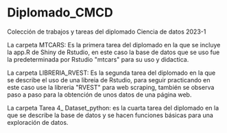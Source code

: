 # Diplomado_CMCD
Colección de trabajos y tareas del diplomado Ciencia de datos 2023-1

La carpeta MTCARS: Es la primera tarea del diplomado en la que se incluye la app.R de Shiny de Rstudio, en este caso la base de datos que se uso fue la predeterminada por Rstudio "mtcars" para su uso y didactica.

La carpeta LIBRERIA_RVEST: Es la segunda tarea del diplomado en la que se describe el uso de una libreia de Rstudio, para seguir practicando en este caso use la libreria "RVEST" para web scraping, también se observa paso a paso para la obtención de unos datos de una página web.

La carpeta Tarea 4_ Dataset_python: es la cuarta tarea del diplomado en la que se describe la base de datos  y se hacen funciones básicas  para una exploración de datos.
